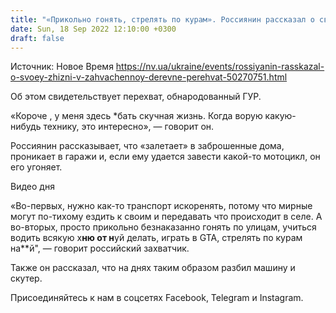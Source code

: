 ```yaml
---
title: "«Прикольно гонять, стрелять по курам». Россиянин рассказал о своей жизни в захваченной деревне — перехват"
date: Sun, 18 Sep 2022 12:10:00 +0300
draft: false
---
```

Источник: Новое Время https://nv.ua/ukraine/events/rossiyanin-rasskazal-o-svoey-zhizni-v-zahvachennoy-derevne-perehvat-50270751.html


Об этом свидетельствует перехват, обнародованный ГУР.

«Короче , у меня здесь *бать скучная жизнь. Когда ворую какую-нибудь технику, это интересно», — говорит он.

Россиянин рассказывает, что «залетает» в заброшенные дома, проникает в гаражи и, если ему удается завести какой-то мотоцикл, он его угоняет.

 Видео дня   

«Во-первых, нужно как-то транспорт искоренять, потому что мирные могут по-тихому ездить к своим и передавать что происходит в селе. А во-вторых, просто прикольно безнаказанно гонять по улицам, учиться водить всякую х**ню от н**уй делать, играть в GTA, стрелять по курам на**й", — говорит российский захватчик.

Также он рассказал, что на днях таким образом разбил машину и скутер.

Присоединяйтесь к нам в соцсетях Facebook, Telegram и Instagram.
